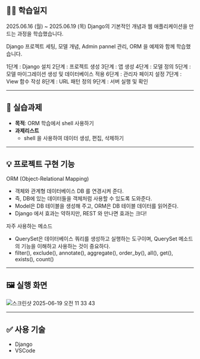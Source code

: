 ## ✍🏻 학습일지
2025.06.16 (월) ~ 2025.06.19 (목) 
Django의 기본적인 개념과 웹 애플리케이션을 만드는 과정을 학습했습니다. 

Django 프로젝트 세팅, 모델 개념, Admin pannel 관리, ORM 을 예제와 함께 학습했습니다. 

1단계 : Django 설치 
2단계 : 프로젝트 생성
3단계 : 앱 생성
4단계 : 모델 정의 
5단계 : 모델 마이그레이션 생성 및 데이터베이스 적용
6단계 : 관리자 페이지 설정
7단계 : View 함수 작성
8단계 : URL 패턴 정의 
9단계 : 서버 실행 및 확인


---

## 🧾 실습과제

- **목적**: ORM 학습에서 shell 사용하기
- **과제리스트**
  - shell 을 사용하여 데이터 생성, 편집, 삭제하기

---

## 💡 프로젝트 구현 기능 

ORM (Object-Relational Mapping) 
- 객체와 관계형 데이터베이스 DB 를 연경시켜 준다.
- 즉, DB에 있는 데이터들을 객체처럼 사용할 수 있도록 도와준다.
- Model은 DB 테이블을 생성해 주고, ORM은 DB 테이블 데이터를 읽어준다. 
- Django 에서 효과는 약하지만, REST 와 만나면 효과는 크다!

자주 사용하는 메소드
- QuerySet은 데이터베이스 쿼리를 생성하고 실행하는 도구이며, QuerySet 메소드의 기능을 이해하고 사용하는 것이 중요하다.
- filter(), exclude(), annotate(), aggregate(), order_by(), all(), get(), exists(), count()

---
## 🖼 실행 화면 

![스크린샷 2025-06-19 오전 11 33 43](https://github.com/user-attachments/assets/6bd23cc9-2d67-4b02-bd9d-0cd28a141411)

---


## ✅ 사용 기술

- Django
- VSCode
